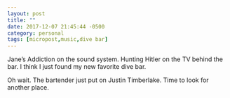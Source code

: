 ```yaml
---
layout: post
title: ""
date: 2017-12-07 21:45:44 -0500
category: personal
tags: [micropost,music,dive bar]
---
```


Jane’s Addiction on the sound system. Hunting Hitler on the TV behind the bar. I think I just found my new favorite dive bar. 

Oh wait. The bartender just put on Justin Timberlake. Time to look for another place. 

